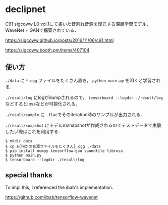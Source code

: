 declipnet
=========

C91 sigcoww L0 vol.1にて書いた音割れ音源を復元する深層学習モデル．WaveNet + GANで構築されている．

https://sigcoww.github.io/posts/2016/11/06/c91.html

https://sigcoww.booth.pm/items/407104


使い方
------
`./data` に `*.ogg` ファイルをたくさん置き， `python main.py` を叩くと学習される．

`./result/log` にlogがdumpされるので， `tensorboard --logdir ./result/log`などするとlossなどが可視化される．

`./result/sample` に `.flac`でそのiteration時のサンプルが出力される．

`./result/snapshot` にモデルのsnapshotが作成されるのでテストデータで実験したい際はこれを利用する．

```console
$ mkdir data
$ cp ${何かの音源ファイルをたくさん}.ogg ./data
$ pip install numpy tensorflow-gpu soundfile librosa
$ python main.py
$ tensorboard --logdir ./result/log
```

special thanks
--------------
To impl this, I referenced the ibab's implementation.

https://github.com/ibab/tensorflow-wavenet
